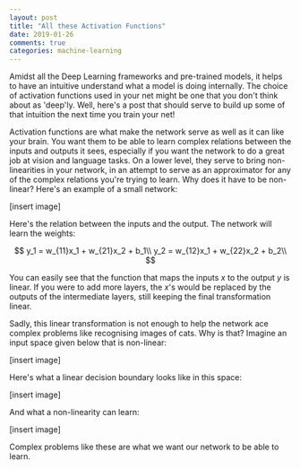 ```yaml
---
layout: post
title: "All these Activation Functions"
date: 2019-01-26
comments: true
categories: machine-learning
---
```


Amidst all the Deep Learning frameworks and pre-trained models, it helps to have an intuitive understand what a model is doing internally. The choice of activation functions used in your net might be one that you don't think about as 'deep'ly. Well, here's a post that should serve to build up some of that intuition the next time you train your net!

Activation functions are what make the network serve as well as it can like your brain. You want them to be able to learn complex relations between the inputs and outputs it sees, especially if you want the network to do a great job at vision and language tasks. On a lower level, they serve to bring non-linearities in your network, in an attempt to serve as an approximator for any of the complex relations you're trying to learn. Why does it have to be non-linear? Here's an example of a small network:

[insert image]

Here's the relation between the inputs and the output. The network will learn the weights:

$$
y_1 = w_{11}x_1 + w_{21}x_2 + b_1\\
y_2 = w_{12}x_1 + w_{22}x_2 + b_2\\
$$

You can easily see that the function that maps the inputs $x$ to the output $y$ is linear. If you were to add more layers, the $x$'s would be replaced by the outputs of the intermediate layers, still keeping the final transformation linear.

Sadly, this linear transformation is not enough to help the network ace complex problems like recognising images of cats. Why is that? Imagine an input space given below that is non-linear:

[insert image]

Here's what a linear decision boundary looks like in this space:

[insert image]

And what a non-linearity can learn:

[insert image]

Complex problems like these are what we want our network to be able to learn.

